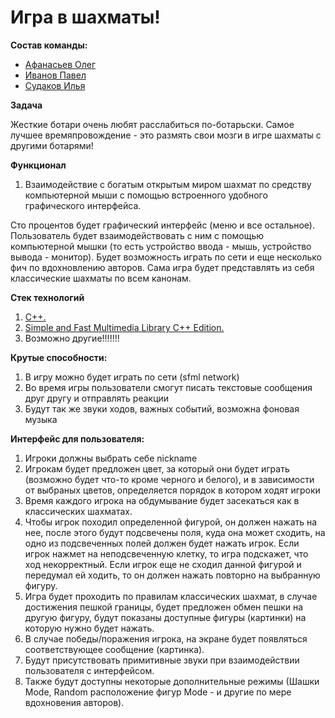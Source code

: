 # Игра в шахматы!
**Состав команды:**
- [Афанасьев Олег](https://t.me/afanasevo)
- [Иванов Павел](https://t.me/vladkrytoi)
- [Судаков Илья](https://t.me/sudakovcom)

**Задача**

Жесткие ботари очень любят расслабиться по-ботарьски. Самое лучшее времяпровождение - это размять свои мозги в игре шахматы с другими ботарями! 

**Функционал**
1) Взаимодействие с богатым открытым миром шахмат по средству компьютерной мыши с помощью встроенного удобного графического интерфейса.

Сто процентов будет графический интерфейс (меню и все остальное). Пользователь будет взаимодействовать с ним с помощью компьютерной мышки (то есть устройство ввода - мышь, устройство вывода - монитор). Будет возможность играть по сети и еще несколько фич по вдохновлению авторов. Сама игра будет представлять из себя классические шахматы по всем канонам.

**Стек технологий**
1) [C++.](https://ru.wikipedia.org/wiki/C%2B%2B)
2) [Simple and Fast Multimedia Library C++ Edition.](https://www.sfml-dev.org/)
3) Возможно другие!!!!!!!

**Крутые способности:**
1) В игру можно будет играть по сети (sfml network)
2) Во время игры пользователи смогут писать текстовые сообщения друг другу и отправлять реакции
3) Будут так же звуки ходов, важных событий, возможна фоновая музыка

**Интерфейс для пользователя:**
1) Игроки должны выбрать себе nickname
2) Игрокам будет предложен цвет, за который они будет играть (возможно будет что-то кроме черного и белого), и в зависимости от выбраных цветов, определяется порядок в котором ходят игроки
3) Время каждого игрока на обдумывание будет засекаться как в классических шахматах.
4) Чтобы игрок походил определенной фигурой, он должен нажать на нее, после этого будут подсвечены поля, куда она может сходить, на одно из подсвеченных полей должен будет нажать игрок. Если игрок нажмет на неподсвеченную клетку, то игра подскажет, что ход некорректный. Если игрок еще не сходил данной фигурой и передумал ей ходить, то он должен нажать повторно на выбранную фигуру.
5) Игра будет проходить по правилам классических шахмат, в случае достижения пешкой границы, будет предложен обмен пешки на другую фигуру, будут показаны доступные фигуры (картинки) на которую нужно будет нажать. 
6) В случае победы/поражения игрока, на экране будет появляться соответствующее сообщение (картинка).
7) Будут присутствовать примитивные звуки при взаимодействии пользователя с интерфейсом.
8) Также будут доступны некоторые дополнительные режимы (Шашки Mode, Random расположение фигур Mode - и другие по мере вдохновения авторов).
